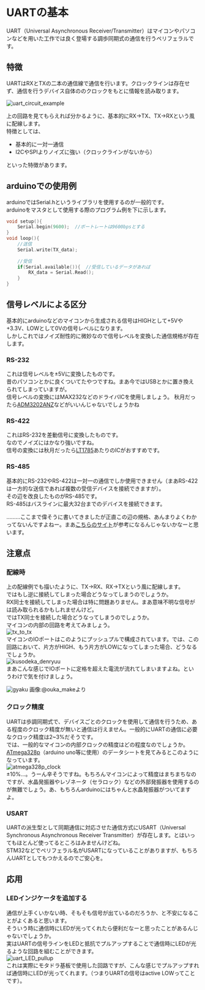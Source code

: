 # UARTの基本  

UART（Universal Asynchronous Receiver/Transmitter）はマイコンやパソコンなどを用いた工作では良く登場する調歩同期式の通信を行うペリフェラルです。  

## 特徴  

UARTはRXとTXの二本の通信線で通信を行います。クロックラインは存在せず、通信を行うデバイス自体ののクロックをもとに情報を読み取ります。  

![uart_circuit_example](images/uart_example_circuit_arduino.png)  

上の回路を見てもらえれば分かるように、基本的にRX→TX、TX→RXという風に配線します。  
特徴としては、
- 基本的に一対一通信  
- I2CやSPIよりノイズに強い（クロックラインがないから）  

といった特徴があります。  

## arduinoでの使用例  

arduinoではSerial.hというライブラリを使用するのが一般的です。  
arduinoをマスタとして使用する際のプログラム例を下に示します。  
```c
void setup(){
    Serial.begin(9600);  //ボートレートは9600bpsとする
}
void loop(){
    //送信
    Serial.write(TX_data);
    
    //受信
    if(Serial.available()){  //受信しているデータがあれば
        RX_data = Serial.Read();
    }
}
```  

## 信号レベルによる区分  
基本的にarduinoなどのマイコンから生成される信号はHIGHとして+5Vや+3.3V、LOWとして0Vの信号レベルになります。  
しかしこれではノイズ耐性的に微妙なので信号レベルを変換した通信規格が存在します。

### RS-232  
これは信号レベルを±5Vに変換したものです。  
昔のパソコンとかに良くついてたやつですね。まあ今ではUSBとかに置き換えられてしまっていますが。  
信号レベルの変換にはMAX232などのドライバICを使用しましょう。
秋月だったら[ADM3202ANZ](https://akizukidenshi.com/catalog/g/gI-09001/)などがいいんじゃないでしょうかね

### RS-422
これはRS-232を差動信号に変換したものです。  
なのでノイズにはかなり強いですね。  
信号の変換には秋月だったら[LT1785](https://akizukidenshi.com/catalog/g/gI-02791/)あたりのICがおすすめです。

### RS-485
基本的にRS-232やRS-422は一対一の通信でしか使用できません（まあRS-422は一方的な送信であれば複数の受信デバイスを接続できますが）。  
その辺を改良したものがRS-485です。  
RS-485はバスラインに最大32台までのデバイスを接続できます。

………ここまで偉そうに書いてきましたが正直この辺の規格、あんまりよくわかってないんですよねー。まあ[こちらのサイト](http://www.sacom.co.jp/lecture/rs422-rs485.html)が参考になるんじゃないかなーと思います。  

## 注意点  
### 配線時
上の配線例でも描いたように、TX→RX、RX→TXという風に配線します。  
ではもし逆に接続してしまった場合どうなってしまうのでしょうか。  
RX同士を接続してしまった場合は特に問題ありません。まあ意味不明な信号がは読み取られるかもしれませんけど。  
ではTX同士を接続した場合どうなってしまうのでしょうか。  
マイコンの内部の回路を考えてみましょう。  
![tx_to_tx](images/tx_to_tx.png)  
マイコンのIOポートはこのようにプッシュプルで構成されています。では、この回路において、片方がHIGH、もう片方がLOWになってしまった場合、どうなるでしょうか。  
![kusodeka_denryuu](images/kusodeka_tx_to_tx.png)  
まあこんな感じでIOポートに定格を超えた電流が流れてしまいますよね。というわけで気を付けましょう。  

![gyaku](images/uart_tx_tx.jpg) 
画像:@ouka_makeより  

### クロック精度  
UARTは歩調同期式で、デバイスごとのクロックを使用して通信を行うため、ある程度のクロック精度が無いと通信は行えません。一般的にUARTの通信に必要なクロック精度は2~3%だそうです。  
では、一般的なマイコンの内部クロックの精度はどの程度なのでしょうか。  
[ATmega328p](https://akizukidenshi.com/catalog/g/gI-12282/)（arduino uno等に使用）のデータシートを見てみるとこのようになっています。  
![atmega328p_clock](images/atmega328p_clock.png)  
±10%…。うーん辛そうですね。もちろんマイコンによって精度はまちまちなのですが、水晶発振器やレゾネータ（セラロック）などの外部発振器を使用するのが無難でしょう。あ、もちろんarduinoにはちゃんと水晶発振器がついてますよ。

### USART  
UARTの派生型として同期通信に対応させた通信方式にUSART（Universal Synchronous Asynchronous Receiver Transmitter）が存在します。とはいってもほとんど使ってるところはみませんけどね。  
STM32などでペリフェラル名がUSARTになっていることがありますが、もちろんUARTとしてもつかえるのでご安心を。

## 応用  
### LEDインジケータを追加する
通信が上手くいかない時、そもそも信号が出ているのだろうか、と不安になることがよくあると思います。  
そういう時に通信時にLEDが光ってくれたら便利だなーと思ったことがあるんじゃないでしょうか。  
実はUARTの信号ラインをLEDと抵抗でプルアップすることで通信時にLEDが光るような回路を組むことができます。  
![uart_LED_pullup](images/uart_LED_pullup.png)  
これは実際にモタドラ基板で使用した回路ですが、こんな感じでプルアップすれば通信時にLEDが光ってくれます。（つまりUARTの信号はactive LOWってことです）。  